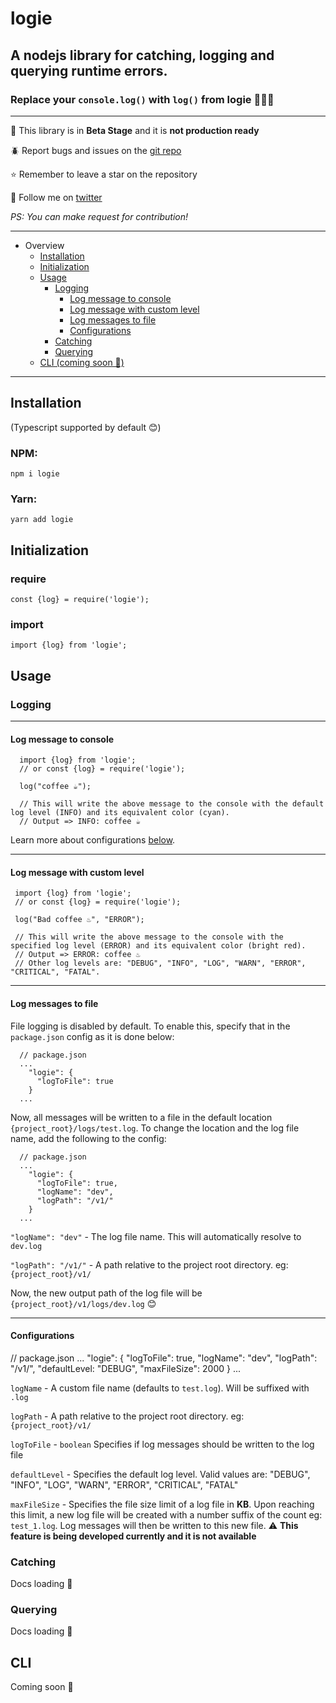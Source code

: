 # logie
## A nodejs library for catching, logging and querying runtime errors.

### Replace your `console.log()` with `log()` from logie 🚀🚀🚀

-------------

🧪 This library is in **Beta Stage** and it is **not production ready**

🪲 Report bugs and issues on the [git repo](https://github.com/jerryOluranti/logie/issues)

⭐ Remember to leave a star on the repository

💞 Follow me on [twitter](https://twitter.com/_oluranti)

_PS: You can make request for contribution!_

----------------
- Overview
  - [Installation](#installation)
  - [Initialization](#initialization)
  - [Usage](#usage)
    - [Logging](#logging)
      - [Log message to console](#log-message-to-console)
      - [Log message with custom level](#log-message-with-custom-level)
      - [Log messages to file](#log-messages-to-file)
      - [Configurations](#configurations)
    - [Catching](#catching)
    - [Querying](#querying)
  - [CLI (coming soon 🚧)](#cli)
----------------

## Installation
(Typescript supported by default 😊)
### NPM: 
`npm i logie`
### Yarn: 
`yarn add logie`

## Initialization
### require
`const {log} = require('logie');`
### import
`import {log} from 'logie';`

## Usage

### Logging
---------
#### Log message to console
```
  import {log} from 'logie';
  // or const {log} = require('logie');
  
  log("coffee ☕");
  
  // This will write the above message to the console with the default log level (INFO) and its equivalent color (cyan).
  // Output => INFO: coffee ☕
```
Learn more about configurations [below](#other-configurations).

-------------
 #### Log message with custom level
 ```
  import {log} from 'logie';
  // or const {log} = require('logie');
  
  log("Bad coffee ♨️", "ERROR");
  
  // This will write the above message to the console with the specified log level (ERROR) and its equivalent color (bright red).
  // Output => ERROR: coffee ♨️
  // Other log levels are: "DEBUG", "INFO", "LOG", "WARN", "ERROR", "CRITICAL", "FATAL".
```

-----------
#### Log messages to file
File logging is disabled by default. To enable this, specify that in the `package.json` config as it is done below:
```
  // package.json
  ...
    "logie": {
      "logToFile": true
    }
  ...
```
Now, all messages will be written to a file in the default location `{project_root}/logs/test.log`. To change the location and the log file name, add the following to the config:
```
  // package.json
  ...
    "logie": {
      "logToFile": true,
      "logName": "dev", 
      "logPath": "/v1/"
    }
  ...
```
`"logName": "dev"` - The log file name. This will automatically resolve to `dev.log`

`"logPath": "/v1/"` - A path relative to the project root directory. eg: `{project_root}/v1/`

Now, the new output path of the log file will be `{project_root}/v1/logs/dev.log` 😊

----------
#### Configurations
 // package.json
  ...
    "logie": {
      "logToFile": true,
      "logName": "dev", 
      "logPath": "/v1/",
      "defaultLevel: "DEBUG",
      "maxFileSize": 2000
    }
  ...

`logName` - A custom file name (defaults to `test.log`). Will be suffixed with `.log`

`logPath` - A path relative to the project root directory. eg: `{project_root}/v1/`

`logToFile` - `boolean` Specifies if log messages should be written to the log file

`defaultLevel` - Specifies the default log level. Valid values are:  "DEBUG", "INFO", "LOG", "WARN", "ERROR", "CRITICAL", "FATAL"

`maxFileSize` - Specifies the file size limit of a log file in **KB**. Upon reaching this limit, a new log file will be created with a number suffix of the count eg: `test_1.log`. Log messages will then be written to this new file. ⚠️ **This feature is being developed currently and it is not available**


### Catching
Docs loading 🔄
### Querying
Docs loading 🔄
## CLI
Coming soon 🚧

